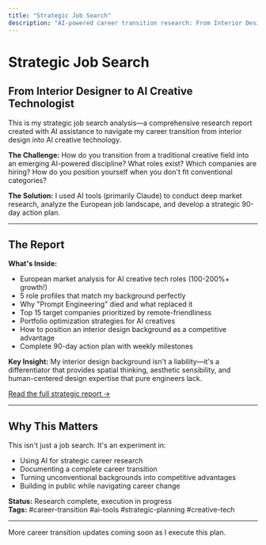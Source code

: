 ```yaml
---
title: "Strategic Job Search"
description: "AI-powered career transition research: From Interior Designer to AI Creative Technologist"
---
```


# Strategic Job Search

## From Interior Designer to AI Creative Technologist

This is my strategic job search analysis—a comprehensive research report created with AI assistance to navigate my career transition from interior design into AI creative technology.

**The Challenge:** How do you transition from a traditional creative field into an emerging AI-powered discipline? What roles exist? Which companies are hiring? How do you position yourself when you don't fit conventional categories?

**The Solution:** I used AI tools (primarily Claude) to conduct deep market research, analyze the European job landscape, and develop a strategic 90-day action plan.

---

## The Report

**What's Inside:**
- European market analysis for AI creative tech roles (100-200%+ growth!)
- 5 role profiles that match my background perfectly
- Why "Prompt Engineering" died and what replaced it
- Top 15 target companies prioritized by remote-friendliness
- Portfolio optimization strategies for AI creatives
- How to position an interior design background as a competitive advantage
- Complete 90-day action plan with weekly milestones

**Key Insight:** My interior design background isn't a liability—it's a differentiator that provides spatial thinking, aesthetic sensibility, and human-centered design expertise that pure engineers lack.

[Read the full strategic report →](/projects/job-search/report/)

---

## Why This Matters

This isn't just a job search. It's an experiment in:
- Using AI for strategic career research
- Documenting a complete career transition
- Turning unconventional backgrounds into competitive advantages
- Building in public while navigating career change

**Status:** Research complete, execution in progress  
**Tags:** #career-transition #ai-tools #strategic-planning #creative-tech

---

More career transition updates coming soon as I execute this plan.
